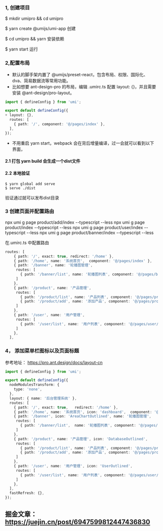 <!-- # 创建目录
$ mkdir myapp && cd myapp

# 安装依赖
$ yarn add umi

# 创建页面
$ npx umi g page index --typescript --less 这里生成指定的页面

# 启动开发
$ npx umi dev -->




### 1, 创建项目

$ mkdir umipro && cd umipro 

$ yarn create @umijs/umi-app 创建

$ cd umipro  &&  yarn  安装依赖

$ yarn start  运行

### 2,配置布局 

* 默认的脚手架内置了 @umijs/preset-react，包含布局、权限、国际化、dva、简易数据流等常用功能。
* 比如想要 ant-design-pro 的布局，编辑 .umirc.ts 配置 layout: {}，并且需要安装 @ant-design/pro-layout。

```ts
import { defineConfig } from 'umi';

export default defineConfig({
+ layout: {},
  routes: [
    { path: '/', component: '@/pages/index' },
  ],
});
```
* 不用重启 yarn start，webpack 会在背后增量编译，过一会就可以看到以下界面，

#### 2.1 打包 yarn build  会生成一个dist文件

#### 2.2 本地验证

    $ yarn global add serve
    $ serve ./dist

验证通过就可以发布dist目录


### 3 创建页面并配置路由

npx umi g page product/add/index --typescript --less
npx umi g page product/index --typescript --less
npx umi g page product/user/index --typescript --less
npx umi g page product/banner/index --typescript --less

在.umirc.ts 中配置路由

```ts
routes: [
    { path: '/', exact: true, redirect: '/home' },
    { path: '/home', name: '系统首页',  component: '@/pages/index' },
    { path: '/banner', name: '轮播图管理', 
     routes: [
       { path: '/banner/list', name: '轮播图列表', component: '@/pages/banner/index' }
     ]
    },
    { path: '/product', name: '产品管理', 
     routes: [
       { path: '/product/list', name: '产品列表', component: '@/pages/product/index' },
       { path: '/product/add', name: '添加产品', component: '@/pages/product/add/index' }
     ]
    },
    { path: '/user', name: '用户管理', 
     routes: [
       { path: '/user/list', name: '用户列表', component: '@/pages/user/index' }
     ]
    },
  ],
```

### 4， 添加菜单栏图标以及页面标题

参考地址： https://pro.ant.design/docs/layout-cn
```ts
import { defineConfig } from 'umi';

export default defineConfig({
  nodeModulesTransform: {
    type: 'none',
  },
  layout: { name: '后台管理系统' },
  routes: [
    { path: '/', exact: true,   redirect: '/home' },
    { path: '/home', name: '系统首页', icon: 'dashboard',  component: '@/pages/index' },
    { path: '/banner', icon: 'AreaChartOutlined', name: '轮播图管理', 
     routes: [
       { path: '/banner/list',  name: '轮播图列表', component: '@/pages/banner/index' }
     ]
    },
    { path: '/product', name: '产品管理', icon: 'DatabaseOutlined',
     routes: [
       { path: '/product/list', name: '产品列表', component: '@/pages/product/index' },
       { path: '/product/add', name: '添加产品', component: '@/pages/product/add/index' }
     ]
    },
    { path: '/user', name: '用户管理', icon: 'UserOutlined',
     routes: [
       { path: '/user/list', name: '用户列表', component: '@/pages/user/index' }
     ]
    },
  ],
  fastRefresh: {},
});

```



## 掘金文章： https://juejin.cn/post/6947599812447436830
